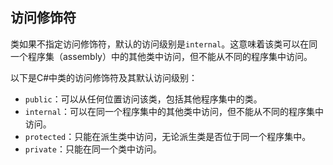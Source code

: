 ## 访问修饰符

类如果不指定访问修饰符，默认的访问级别是`internal`。这意味着该类可以在同一个程序集（assembly）中的其他类中访问，但不能从不同的程序集中访问。

以下是C#中类的访问修饰符及其默认访问级别：

- `public`：可以从任何位置访问该类，包括其他程序集中的类。
- `internal`：可以在同一个程序集中的其他类中访问，但不能从不同的程序集中访问。
- `protected`：只能在派生类中访问，无论派生类是否位于同一个程序集中。
- `private`：只能在同一个类中访问。